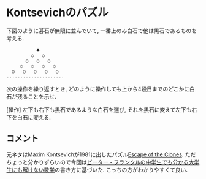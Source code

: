 # Kontsevichのパズル

下図のように碁石が無限に並んでいて, 一番上のみ白石で他は黒石であるものを考える. 

               ●
             ○   ○
           ○   ○   ○
         ○   ○   ○   ○
      ○   ○   ○   ○   ○
    .....................



次の操作を繰り返すとき, どのように操作しても上から4段目までのどこかに白石が残ることを示せ. 

[操作] 左下も右下も黒石であるような白石を選び, それを黒石に変えて左下も右下を白石に変える.



## コメント
元ネタはMaxim Kontsevichが1981に出したパズル[Escape of the Clones](https://www.cut-the-knot.org/Curriculum/Games/CloneEscape.shtml).
ただちょっと分かりずらいので今回は[ピーター・フランクルの中学生でも分かる大学生にも解けない数学](https://www.amazon.co.jp/ピーター・フランクルの中学生でも分かる大学生にも解けない数学問題集%E3%80%881〉-ピーター-フランクル/dp/4535782628)の書き方に基づいた. こっちの方がわかりやすくて良い. 


